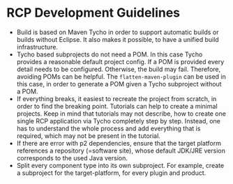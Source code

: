 # RCP Development Guidelines
* Build is based on Maven Tycho in order to support automatic builds or builds without Eclipse.
    It also makes it possible, to have a unified build infrastructure.
* Tycho based subprojects do not need a POM.
    In this case Tycho provides a reasonable default project config.
    If a POM is provided every detail needs to be configured.
    Otherwise, the build may fail.
    Therefore, avoiding POMs can be helpful.
    The `flatten-maven-plugin` can be used in this case,
    in order to generate a POM given a Tycho subproject without a POM.
* If everything breaks, it easiest to recreate the project from scratch,
    in order to find the breaking point.
    Tutorials can help to create a minimal projects.
    Keep in mind that tutorials may not describe,
    how to create one single RCP application via Tycho completely step by step.
    Instead, one has to understand the whole process and add everything that is required,
    which may not be present in the tutorial.
* If there are error with p2 dependencies,
    ensure that the target platform references a repository (=software site),
    whose default JDK/JRE version corresponds to the used Java version.
* Split every component type into its own subproject.
    For example, create a subproject for the target-platform,
    for every plugin and product.